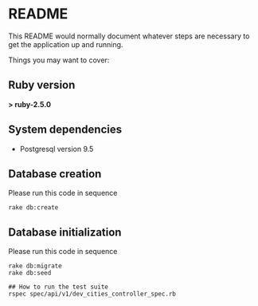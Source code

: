 # README

This README would normally document whatever steps are necessary to get the
application up and running.

Things you may want to cover:

## Ruby version

**> ruby-2.5.0**

## System dependencies

* Postgresql version 9.5

## Database creation

Please run this code in sequence

```
rake db:create
```

## Database initialization

Please run this code in sequence

```
rake db:migrate
rake db:seed
```

```
## How to run the test suite
rspec spec/api/v1/dev_cities_controller_spec.rb

```